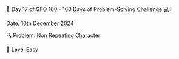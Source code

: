 🚀 Day 17 of GFG 160 - 160 Days of Problem-Solving Challenge 💻💡 

 Date: 10th December 2024 

🔍 Problem: Non Repeating Character

🌟 Level:Easy
